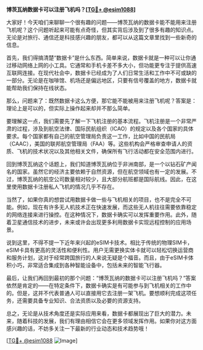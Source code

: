 **博茨瓦纳数据卡可以注册飞机吗？[[TG💪+ @esim1088](https://t.me/s/esim1088)]**

大家好！今天咱们来聊聊一个很有趣的问题——博茨瓦纳的数据卡能不能用来注册飞机呢？这个问题听起来可能有点奇怪，但其实背后涉及到了很多有趣的知识点。无论是对旅行、通信还是科技感兴趣的朋友，都可以从这篇文章里找到一些新奇的信息。

首先，我们得搞清楚“数据卡”是什么东西。简单来说，数据卡就是一种可以让你通过移动网络上网的小工具。它通常和手机卡差不多大小，但功能更专注于提供高速互联网连接。在现代社会中，数据卡已经成为了人们日常生活和工作中不可或缺的一部分。无论是在咖啡馆、机场还是偏远地区，只要有信号覆盖的地方，数据卡就能帮助我们保持在线状态。

那么，问题来了：既然数据卡这么方便，那它能不能被用来注册飞机呢？答案是：理论上是可以的，但实际上操作起来却并不那么简单。

要理解这一点，我们需要先了解一下飞机注册的基本流程。飞机注册是一个非常严肃的过程，涉及到航空法律、国际民航组织（ICAO）的规定以及各个国家的具体要求。每个国家都有自己的航空管理局负责这一工作，比如中国的民航局（CAAC），美国的联邦航空管理局（FAA）等。这些机构会严格审查申请人的资质、飞机的技术状况以及其他相关文件，确保所有飞行活动都在安全范围内进行。

回到博茨瓦纳这个话题上，我们知道博茨瓦纳位于非洲南部，是一个以钻石矿产闻名的国家。虽然它的经济主要依赖于自然资源，但在航空领域也有一定的发展。不过，博茨瓦纳的航空公司数量相对较少，且大部分航班都是国际航线。因此，在这里使用数据卡注册私人飞机的情况几乎不存在。

当然了，如果你真的想尝试用数据卡做一些与飞机相关的项目，也不是完全不可能。例如，现在有许多无人机技术正在快速发展，而这些无人机往往需要依靠稳定的网络连接来进行操控。在这种情况下，数据卡确实可以发挥重要作用。此外，随着卫星通信技术的进步，未来或许会出现更多利用数据卡实现远程控制的应用场景。

说到这里，不得不提一下近年来兴起的eSIM卡技术。相比于传统的物理SIM卡，eSIM卡具有更高的灵活性和便利性。用户无需更换实体卡就可以轻松切换运营商和服务计划，这对于经常跨国旅行的人来说无疑是个福音。而且，由于eSIM卡体积小巧，非常适合集成到各种智能设备中，包括未来的智能飞行器。

最后，让我们再回到最初的那个问题：“博茨瓦纳的数据卡可以注册飞机吗？”答案依然是肯定的——在特定条件下，数据卡确实是有可能参与到飞机相关的工作中的。但是，这并不代表普通人可以直接用它去注册一架飞机。要想顺利完成这项任务，还需要具备专业知识、合法资质以及必要的资源支持。

总之，无论是从技术角度还是实际应用来看，数据卡都展现出了巨大的潜力。未来，随着科技的发展，我们有理由相信它会在更多领域发挥作用。如果你对这方面感兴趣的话，不妨多关注一下最新的行业动态和技术趋势哦！

[[TG💪+ @esim1088](https://t.me/s/esim1088) ![Image](https://i.postimg.cc/4NQfJmqS/Snipaste-2025-05-13-00-14-12.png)]